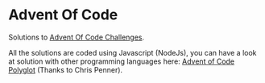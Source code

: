 # Advent Of Code
Solutions to [Advent Of Code Challenges](http://adventofcode.com/).

All the solutions are coded using Javascript (NodeJs), you can have a look at solution with other programming languages here:
[Advent of Code Polyglot](https://github.com/ChrisPenner/Advent-Of-Code-Polyglot) (Thanks to Chris Penner).
